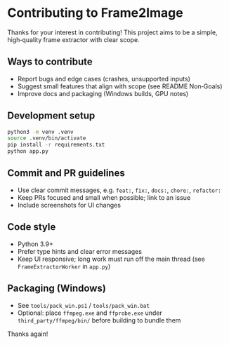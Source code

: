 # Contributing to Frame2Image

Thanks for your interest in contributing! This project aims to be a simple, high‑quality frame extractor with clear scope.

## Ways to contribute
- Report bugs and edge cases (crashes, unsupported inputs)
- Suggest small features that align with scope (see README Non‑Goals)
- Improve docs and packaging (Windows builds, GPU notes)

## Development setup
```bash
python3 -m venv .venv
source .venv/bin/activate
pip install -r requirements.txt
python app.py
```

## Commit and PR guidelines
- Use clear commit messages, e.g. `feat:`, `fix:`, `docs:`, `chore:`, `refactor:`
- Keep PRs focused and small when possible; link to an issue
- Include screenshots for UI changes

## Code style
- Python 3.9+
- Prefer type hints and clear error messages
- Keep UI responsive; long work must run off the main thread (see `FrameExtractorWorker` in `app.py`)

## Packaging (Windows)
- See `tools/pack_win.ps1` / `tools/pack_win.bat`
- Optional: place `ffmpeg.exe` and `ffprobe.exe` under `third_party/ffmpeg/bin/` before building to bundle them

Thanks again!
